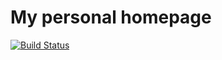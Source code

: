 # My personal homepage
[![Build Status](https://travis-ci.com/parthw1/parthw1.github.io.svg?branch=master)](https://travis-ci.com/github/parthw1/parthw1.github.io)
